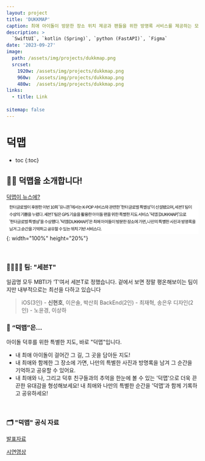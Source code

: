 ```yaml
---
layout: project
title: 'DUKKMAP'
caption: 최애 아이돌이 방문한 장소 위치 제공과 팬들을 위한 방명록 서비스를 제공하는 모바일 애플리케이션.
description: >
  `SwiftUI`, `kotlin (Spring)`, `python (FastAPI)`, `Figma`
date: '2023-09-27'
image: 
  path: /assets/img/projects/dukkmap.png
  srcset: 
    1920w: /assets/img/projects/dukkmap.png
    960w:  /assets/img/projects/dukkmap.png
    480w:  /assets/img/projects/dukkmap.png
links:
  - title: Link

sitemap: false
---
```


# 덕맵

* toc
{:toc}

## 👋🏻  덕맵을 소개합니다!

[덕맵이 뉴스에?](https://m.etnews.com/20230926000163)
![wwdc1](/assets/img/projects/dukkmapnews.png){: width="100%" height="20%"}

<br>

### 👩‍👩‍👧‍👦  팀: "세븐T"
일곱명 모두 MBTI가 ‘T’여서 세븐T로 정했습니다.
겉에서 보면 정말 평온해보이는 팀이지만 내부적으로는 최선을 다하고 있습니다
> iOS(3인) - **신현호**, 이은솔, 박산희
> BackEnd(2인) - 최재혁, 송은우
> 디자인(2인) - 노윤경, 이상하


### 🦆  “덕맵”은... 

아이돌 덕후를 위한 특별한 지도, 바로 "덕맵"입니다.
- 내 최애 아이돌이 걸어간 그 길, 그 곳을 담아둔 지도!
- 내 최애와 함께한 그 장소에 가면, 나만의 특별한 사진과 방명록을 남겨 그 순간을 기억하고 공유할 수 있어요.
- 내 최애와 나, 그리고 덕후 친구들과의 추억을 한눈에 볼 수 있는 '덕맵'으로 더욱 끈끈한 유대감을 형성해보세요!
내 최애와 나만의 특별한 순간을 '덕맵'과 함께 기록하고 공유하세요!

<br>
  
### 🗂️  "덕맵" 공식 자료

[발표자료](https://drive.google.com/file/d/1osWI7gseGCrfO0wzH4wElE8FS4fi_Ay3/view?usp=sharing)

[시연영상](https://drive.google.com/file/d/1W7b9zy_8i2oBjnHrMLCEgDQI_U7quxzs/view?usp=sharing)
